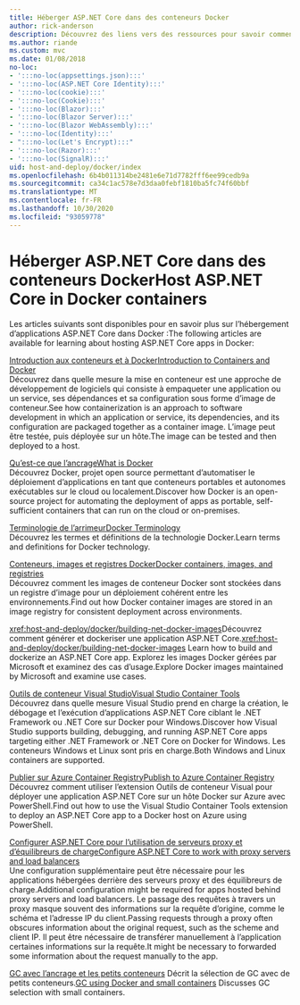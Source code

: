 ```yaml
---
title: Héberger ASP.NET Core dans des conteneurs Docker
author: rick-anderson
description: Découvrez des liens vers des ressources pour savoir comment héberger des applications ASP.NET Core dans des conteneurs Docker.
ms.author: riande
ms.custom: mvc
ms.date: 01/08/2018
no-loc:
- ':::no-loc(appsettings.json):::'
- ':::no-loc(ASP.NET Core Identity):::'
- ':::no-loc(cookie):::'
- ':::no-loc(Cookie):::'
- ':::no-loc(Blazor):::'
- ':::no-loc(Blazor Server):::'
- ':::no-loc(Blazor WebAssembly):::'
- ':::no-loc(Identity):::'
- ":::no-loc(Let's Encrypt):::"
- ':::no-loc(Razor):::'
- ':::no-loc(SignalR):::'
uid: host-and-deploy/docker/index
ms.openlocfilehash: 6b4b011314be2481e6e71d7782fff6ee99cedb9a
ms.sourcegitcommit: ca34c1ac578e7d3daa0febf1810ba5fc74f60bbf
ms.translationtype: MT
ms.contentlocale: fr-FR
ms.lasthandoff: 10/30/2020
ms.locfileid: "93059778"
---
```

# <a name="host-aspnet-core-in-docker-containers"></a><span data-ttu-id="d4065-103">Héberger ASP.NET Core dans des conteneurs Docker</span><span class="sxs-lookup"><span data-stu-id="d4065-103">Host ASP.NET Core in Docker containers</span></span>

<span data-ttu-id="d4065-104">Les articles suivants sont disponibles pour en savoir plus sur l’hébergement d’applications ASP.NET Core dans Docker :</span><span class="sxs-lookup"><span data-stu-id="d4065-104">The following articles are available for learning about hosting ASP.NET Core apps in Docker:</span></span>

[<span data-ttu-id="d4065-105">Introduction aux conteneurs et à Docker</span><span class="sxs-lookup"><span data-stu-id="d4065-105">Introduction to Containers and Docker</span></span>](/dotnet/standard/microservices-architecture/container-docker-introduction/index)  
<span data-ttu-id="d4065-106">Découvrez dans quelle mesure la mise en conteneur est une approche de développement de logiciels qui consiste à empaqueter une application ou un service, ses dépendances et sa configuration sous forme d’image de conteneur.</span><span class="sxs-lookup"><span data-stu-id="d4065-106">See how containerization is an approach to software development in which an application or service, its dependencies, and its configuration are packaged together as a container image.</span></span> <span data-ttu-id="d4065-107">L’image peut être testée, puis déployée sur un hôte.</span><span class="sxs-lookup"><span data-stu-id="d4065-107">The image can be tested and then deployed to a host.</span></span>

[<span data-ttu-id="d4065-108">Qu’est-ce que l’ancrage</span><span class="sxs-lookup"><span data-stu-id="d4065-108">What is Docker</span></span>](/dotnet/standard/microservices-architecture/container-docker-introduction/docker-defined)  
<span data-ttu-id="d4065-109">Découvrez Docker, projet open source permettant d’automatiser le déploiement d’applications en tant que conteneurs portables et autonomes exécutables sur le cloud ou localement.</span><span class="sxs-lookup"><span data-stu-id="d4065-109">Discover how Docker is an open-source project for automating the deployment of apps as portable, self-sufficient containers that can run on the cloud or on-premises.</span></span>

[<span data-ttu-id="d4065-110">Terminologie de l’arrimeur</span><span class="sxs-lookup"><span data-stu-id="d4065-110">Docker Terminology</span></span>](/dotnet/standard/microservices-architecture/container-docker-introduction/docker-terminology)  
<span data-ttu-id="d4065-111">Découvrez les termes et définitions de la technologie Docker.</span><span class="sxs-lookup"><span data-stu-id="d4065-111">Learn terms and definitions for Docker technology.</span></span>

[<span data-ttu-id="d4065-112">Conteneurs, images et registres Docker</span><span class="sxs-lookup"><span data-stu-id="d4065-112">Docker containers, images, and registries</span></span>](/dotnet/standard/microservices-architecture/container-docker-introduction/docker-containers-images-registries)  
<span data-ttu-id="d4065-113">Découvrez comment les images de conteneur Docker sont stockées dans un registre d’image pour un déploiement cohérent entre les environnements.</span><span class="sxs-lookup"><span data-stu-id="d4065-113">Find out how Docker container images are stored in an image registry for consistent deployment across environments.</span></span>

<span data-ttu-id="d4065-114"><xref:host-and-deploy/docker/building-net-docker-images>Découvrez comment générer et dockeriser une application ASP.NET Core.</span><span class="sxs-lookup"><span data-stu-id="d4065-114"><xref:host-and-deploy/docker/building-net-docker-images> Learn how to build and dockerize an ASP.NET Core app.</span></span> <span data-ttu-id="d4065-115">Explorez les images Docker gérées par Microsoft et examinez des cas d’usage.</span><span class="sxs-lookup"><span data-stu-id="d4065-115">Explore Docker images maintained by Microsoft and examine use cases.</span></span>

[<span data-ttu-id="d4065-116">Outils de conteneur Visual Studio</span><span class="sxs-lookup"><span data-stu-id="d4065-116">Visual Studio Container Tools</span></span>](xref:host-and-deploy/docker/visual-studio-tools-for-docker)  
<span data-ttu-id="d4065-117">Découvrez dans quelle mesure Visual Studio prend en charge la création, le débogage et l’exécution d’applications ASP.NET Core ciblant le .NET Framework ou .NET Core sur Docker pour Windows.</span><span class="sxs-lookup"><span data-stu-id="d4065-117">Discover how Visual Studio supports building, debugging, and running ASP.NET Core apps targeting either .NET Framework or .NET Core on Docker for Windows.</span></span> <span data-ttu-id="d4065-118">Les conteneurs Windows et Linux sont pris en charge.</span><span class="sxs-lookup"><span data-stu-id="d4065-118">Both Windows and Linux containers are supported.</span></span>

[<span data-ttu-id="d4065-119">Publier sur Azure Container Registry</span><span class="sxs-lookup"><span data-stu-id="d4065-119">Publish to Azure Container Registry</span></span>](/azure/vs-azure-tools-docker-hosting-web-apps-in-docker)  
<span data-ttu-id="d4065-120">Découvrez comment utiliser l’extension Outils de conteneur Visual pour déployer une application ASP.NET Core sur un hôte Docker sur Azure avec PowerShell.</span><span class="sxs-lookup"><span data-stu-id="d4065-120">Find out how to use the Visual Studio Container Tools extension to deploy an ASP.NET Core app to a Docker host on Azure using PowerShell.</span></span>

[<span data-ttu-id="d4065-121">Configurer ASP.NET Core pour l’utilisation de serveurs proxy et d’équilibreurs de charge</span><span class="sxs-lookup"><span data-stu-id="d4065-121">Configure ASP.NET Core to work with proxy servers and load balancers</span></span>](xref:host-and-deploy/proxy-load-balancer)  
<span data-ttu-id="d4065-122">Une configuration supplémentaire peut être nécessaire pour les applications hébergées derrière des serveurs proxy et des équilibreurs de charge.</span><span class="sxs-lookup"><span data-stu-id="d4065-122">Additional configuration might be required for apps hosted behind proxy servers and load balancers.</span></span> <span data-ttu-id="d4065-123">Le passage des requêtes à travers un proxy masque souvent des informations sur la requête d’origine, comme le schéma et l’adresse IP du client.</span><span class="sxs-lookup"><span data-stu-id="d4065-123">Passing requests through a proxy often obscures information about the original request, such as the scheme and client IP.</span></span> <span data-ttu-id="d4065-124">Il peut être nécessaire de transférer manuellement à l’application certaines informations sur la requête.</span><span class="sxs-lookup"><span data-stu-id="d4065-124">It might be necessary to forwarded some information about the request manually to the app.</span></span>

<span data-ttu-id="d4065-125">[GC avec l’ancrage et les petits conteneurs](xref:performance/memory#sc) Décrit la sélection de GC avec de petits conteneurs.</span><span class="sxs-lookup"><span data-stu-id="d4065-125">[GC using Docker and small containers](xref:performance/memory#sc) Discusses GC selection with small containers.</span></span>